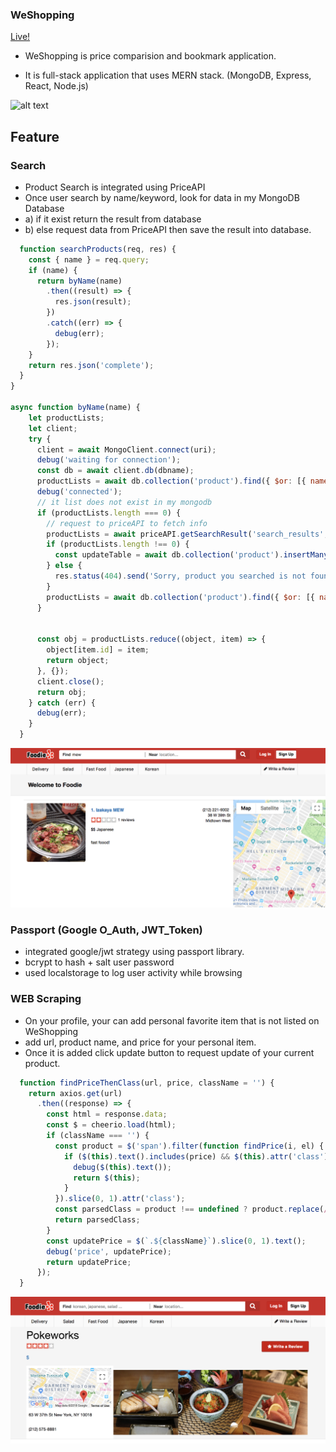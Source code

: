 ### WeShopping

[Live!](http://weshopping.herokuapp.com/)


* WeShopping is price comparision and bookmark application.

* It is full-stack application that uses MERN stack. (MongoDB, Express, React, Node.js)





![alt text](https://github.com/seoi99/foodie/blob/master/app/assets/images/main.png)

## Feature


### Search
* Product Search is integrated using PriceAPI
* Once user search by name/keyword, look for data in my MongoDB Database
* a) if it exist return the result from database
* b) else request data from PriceAPI then save the result into database.


``` javascript
  function searchProducts(req, res) {
    const { name } = req.query;
    if (name) {
      return byName(name)
        .then((result) => {
          res.json(result);
        })
        .catch((err) => {
          debug(err);
        });
    }
    return res.json('complete');
  }
}

async function byName(name) {
    let productLists;
    let client;
    try {
      client = await MongoClient.connect(uri);
      debug('waiting for connection');
      const db = await client.db(dbname);
      productLists = await db.collection('product').find({ $or: [{ name: new RegExp(name, 'i') }, { category: new RegExp(name, 'i') }] }).toArray();
      debug('connected');
      // it list does not exist in my mongodb
      if (productLists.length === 0) {
        // request to priceAPI to fetch info
        productLists = await priceAPI.getSearchResult('search_results', 'term', name);
        if (productLists.length !== 0) {
          const updateTable = await db.collection('product').insertMany(productLists);
        } else {
          res.status(404).send('Sorry, product you searched is not found');
        }
        productLists = await db.collection('product').find({ $or: [{ name: new RegExp(name, 'i') }, { category: new RegExp(name, 'i') }] }).toArray();
      }


      const obj = productLists.reduce((object, item) => {
        object[item.id] = item;
        return object;
      }, {});
      client.close();
      return obj;
    } catch (err) {
      debug(err);
    }
  }
```
![alt text](https://github.com/seoi99/foodie/blob/master/app/assets/images/name.png)


### Passport (Google O_Auth, JWT_Token)
* integrated google/jwt strategy using passport library. 
* bcrypt to hash + salt user password
* used localstorage to log user activity while browsing

### WEB Scraping
* On your profile, your can add personal favorite item that is not listed on WeShopping
* add url, product name, and price for your personal item.
* Once it is added click update button to request update of your current product.



``` javascript
  function findPriceThenClass(url, price, className = '') {
    return axios.get(url)
      .then((response) => {
        const html = response.data;
        const $ = cheerio.load(html);
        if (className === '') {
          const product = $('span').filter(function findPrice(i, el) {
            if ($(this).text().includes(price) && $(this).attr('class')) {
              debug($(this).text());
              return $(this);
            }
          }).slice(0, 1).attr('class');
          const parsedClass = product !== undefined ? product.replace(/[\s]/g, '.') : null;
          return parsedClass;
        }
        const updatePrice = $(`.${className}`).slice(0, 1).text();
        debug('price', updatePrice);
        return updatePrice;
      });
  }
```

![alt text](https://github.com/seoi99/foodie/blob/master/app/assets/images/map.png)




